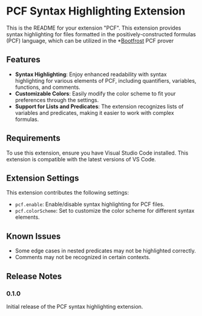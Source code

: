 # PCF Syntax Highlighting Extension

This is the README for your extension "PCF". This extension provides syntax highlighting for files formatted in the positively-constructed formulas (PCF) language, which can be utilized in the *[Bootfrost](https://github.com/snigavik/bootfrost) PCF prover 

## Features

- **Syntax Highlighting**: Enjoy enhanced readability with syntax highlighting for various elements of PCF, including quantifiers, variables, functions, and comments.
- **Customizable Colors**: Easily modify the color scheme to fit your preferences through the settings.
- **Support for Lists and Predicates**: The extension recognizes lists of variables and predicates, making it easier to work with complex formulas.

## Requirements

To use this extension, ensure you have Visual Studio Code installed. This extension is compatible with the latest versions of VS Code.

## Extension Settings

This extension contributes the following settings:

* `pcf.enable`: Enable/disable syntax highlighting for PCF files.
* `pcf.colorScheme`: Set to customize the color scheme for different syntax elements.

## Known Issues

- Some edge cases in nested predicates may not be highlighted correctly.
- Comments may not be recognized in certain contexts.

## Release Notes

### 0.1.0

Initial release of the PCF syntax highlighting extension.
